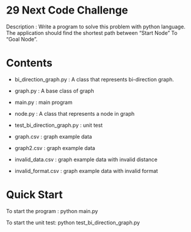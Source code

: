 # 29 Next Code Challenge
Description : 
Write a program to solve this problem with python language. The application should find the
shortest path between “Start Node” To “Goal Node”.

# Contents
* bi_direction_graph.py : A class that represents bi-direction graph.

* graph.py : A base class of graph

* main.py : main program

* node.py : A class that represents a node in graph

* test_bi_direction_graph.py : unit test

* graph.csv : graph example data

* graph2.csv : graph example data

* invalid_data.csv : graph example data with invalid distance

* invalid_format.csv : graph example data with invalid format


# Quick Start

To start the program : python main.py

To start the unit test: python test_bi_direction_graph.py


